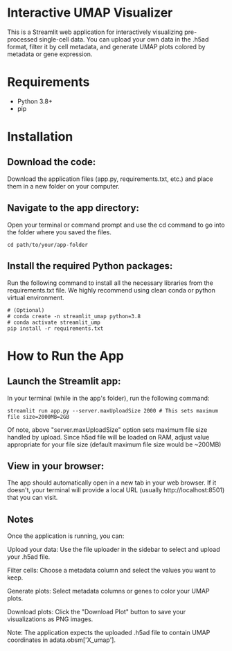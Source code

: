 # Interactive UMAP Visualizer
This is a Streamlit web application for interactively visualizing pre-processed single-cell data. You can upload your own data in the .h5ad format, filter it by cell metadata, and generate UMAP plots colored by metadata or gene expression.

# Requirements
- Python 3.8+
- pip

# Installation
## Download the code:
Download the application files (app.py, requirements.txt, etc.) and place them in a new folder on your computer.

## Navigate to the app directory:
Open your terminal or command prompt and use the cd command to go into the folder where you saved the files.
```
cd path/to/your/app-folder
```

## Install the required Python packages:
Run the following command to install all the necessary libraries from the requirements.txt file. We highly recommend using clean conda or python virtual environment.
```
# (Optional)
# conda create -n streamlit_umap python=3.8
# conda activate streamlit_ump
pip install -r requirements.txt
```

# How to Run the App
## Launch the Streamlit app:
In your terminal (while in the app's folder), run the following command:

```
streamlit run app.py --server.maxUploadSize 2000 # This sets maximum file size=2000MB=2GB
```
Of note, above "server.maxUploadSize" option sets maximum file size handled by upload. Since h5ad file will be loaded on RAM, adjust value appropriate for your file size (default maximum file size would be ~200MB)

## View in your browser:
The app should automatically open in a new tab in your web browser. If it doesn't, your terminal will provide a local URL (usually http://localhost:8501) that you can visit.

## Notes
Once the application is running, you can:

Upload your data: Use the file uploader in the sidebar to select and upload your .h5ad file.

Filter cells: Choose a metadata column and select the values you want to keep.

Generate plots: Select metadata columns or genes to color your UMAP plots.

Download plots: Click the "Download Plot" button to save your visualizations as PNG images.

Note: The application expects the uploaded .h5ad file to contain UMAP coordinates in adata.obsm['X_umap'].
